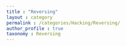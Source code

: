 ```yaml
---
title : "Reversing"
layout : category
permalink : /categories/Hacking/Reversing/
author_profile : true
taxonomy : Reversing
---
```


